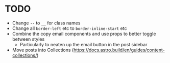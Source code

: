 # TODO
- Change `--` to `__` for class names
- Change all `border-left` etc to `border-inline-start` etc
- Combine the copy email components and use props to better toggle between styles
    - Particularly to neaten up the email button in the post sidebar
- Move posts into Collections (https://docs.astro.build/en/guides/content-collections/)